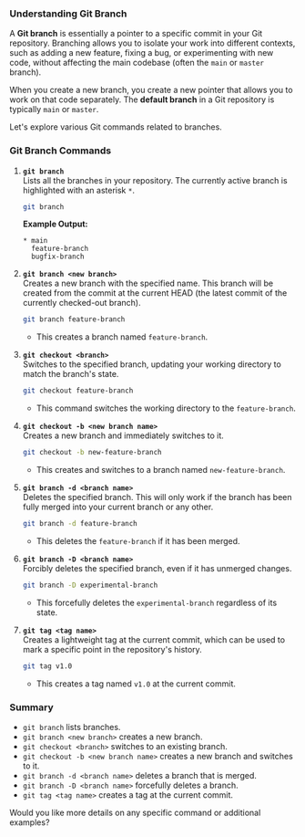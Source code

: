 ### Understanding Git Branch

A **Git branch** is essentially a pointer to a specific commit in your Git repository. Branching allows you to isolate your work into different contexts, such as adding a new feature, fixing a bug, or experimenting with new code, without affecting the main codebase (often the `main` or `master` branch).

When you create a new branch, you create a new pointer that allows you to work on that code separately. The **default branch** in a Git repository is typically `main` or `master`. 

Let's explore various Git commands related to branches.

### Git Branch Commands

1. **`git branch`**  
   Lists all the branches in your repository. The currently active branch is highlighted with an asterisk `*`.

   ```sh
   git branch
   ```
   **Example Output:**
   ```
   * main
     feature-branch
     bugfix-branch
   ```

2. **`git branch <new branch>`**  
   Creates a new branch with the specified name. This branch will be created from the commit at the current HEAD (the latest commit of the currently checked-out branch).

   ```sh
   git branch feature-branch
   ```
   - This creates a branch named `feature-branch`.

3. **`git checkout <branch>`**  
   Switches to the specified branch, updating your working directory to match the branch's state.

   ```sh
   git checkout feature-branch
   ```
   - This command switches the working directory to the `feature-branch`.

4. **`git checkout -b <new branch name>`**  
   Creates a new branch and immediately switches to it.

   ```sh
   git checkout -b new-feature-branch
   ```
   - This creates and switches to a branch named `new-feature-branch`.

5. **`git branch -d <branch name>`**  
   Deletes the specified branch. This will only work if the branch has been fully merged into your current branch or any other.

   ```sh
   git branch -d feature-branch
   ```
   - This deletes the `feature-branch` if it has been merged.

6. **`git branch -D <branch name>`**  
   Forcibly deletes the specified branch, even if it has unmerged changes.

   ```sh
   git branch -D experimental-branch
   ```
   - This forcefully deletes the `experimental-branch` regardless of its state.

7. **`git tag <tag name>`**  
   Creates a lightweight tag at the current commit, which can be used to mark a specific point in the repository's history.

   ```sh
   git tag v1.0
   ```
   - This creates a tag named `v1.0` at the current commit.

### Summary

- `git branch` lists branches.
- `git branch <new branch>` creates a new branch.
- `git checkout <branch>` switches to an existing branch.
- `git checkout -b <new branch name>` creates a new branch and switches to it.
- `git branch -d <branch name>` deletes a branch that is merged.
- `git branch -D <branch name>` forcefully deletes a branch.
- `git tag <tag name>` creates a tag at the current commit.

Would you like more details on any specific command or additional examples?
